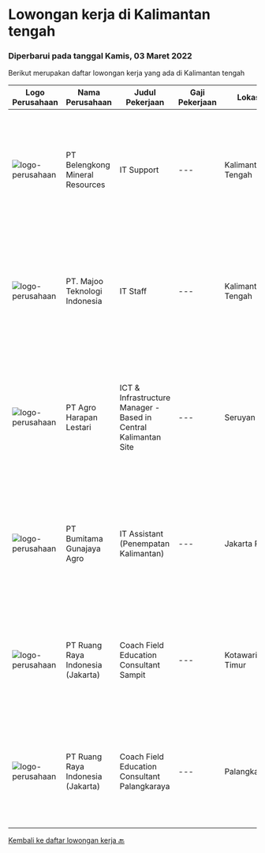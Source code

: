
  # Lowongan kerja di Kalimantan tengah

  ### Diperbarui pada tanggal Kamis, 03 Maret 2022

  Berikut merupakan daftar lowongan kerja yang ada di Kalimantan tengah

  |Logo Perusahaan | Nama Perusahaan | Judul Pekerjaan | Gaji Pekerjaan | Lokasi | Deskripsi | Tanggal diunggah | Pranala |
  | -------------- | --------------- | --------------- | --------- | --------- | -------------- | ------- | ----------- |
  |![logo-perusahaan](https://image-service-cdn.seek.com.au/aea2830a6a5ef7b23f5773b025191983b5991cc9/ee4dce1061f3f616224767ad58cb2fc751b8d2dc)|PT Belengkong Mineral Resources|IT Support|---|Kalimantan Tengah|Kualifikasi: Pendidikan minimal S1 Teknik Komputer/Sistem Informasi/Teknik Informatika Maksimal usia 28 tahun Pengalaman minimal 2 tahun dibidang yang...|Selasa, 01 Maret 2022|https://www.jobstreet.co.id/id/job/it-support-3805099?token=0~08c886c5-149c-4fda-b152-27f4c17ae8ac&sectionRank=1&jobId=jobstreet-id-job-3805099|
|![logo-perusahaan](https://image-service-cdn.seek.com.au/2a2c8a948d223cf92abbc34c9b4e6cee325386db/ee4dce1061f3f616224767ad58cb2fc751b8d2dc)|PT. Majoo Teknologi Indonesia|IT Staff|---|Kalimantan Tengah|Deskripsi Pekerjaan: Melakukan instalasi beserta pengaturan software dan hardware majoo. Memberikan edukasi (training) kepada staff / manager/ owner...|Kamis, 24 Februari 2022|https://www.jobstreet.co.id/id/job/it-staff-3790804?token=0~08c886c5-149c-4fda-b152-27f4c17ae8ac&sectionRank=2&jobId=jobstreet-id-job-3790804|
|![logo-perusahaan](https://image-service-cdn.seek.com.au/cf504cf0fd63cff79d8947c0ec301d1bfb683f57/ee4dce1061f3f616224767ad58cb2fc751b8d2dc)|PT Agro Harapan Lestari|ICT & Infrastructure Manager - Based in Central Kalimantan Site|---|Seruyan|Lead ICT division operational planning and projects, organize and negotiate the allocation of IT resources. Develop, implement, and maintain policies,...|Sabtu, 19 Februari 2022|https://www.jobstreet.co.id/id/job/ict-infrastructure-manager-based-in-central-kalimantan-site-3796344?token=0~08c886c5-149c-4fda-b152-27f4c17ae8ac&sectionRank=3&jobId=jobstreet-id-job-3796344|
|![logo-perusahaan](https://image-service-cdn.seek.com.au/e2722a7d60cff64e9e9506c1f420ace83cf07984/ee4dce1061f3f616224767ad58cb2fc751b8d2dc)|PT Bumitama Gunajaya Agro|IT Assistant (Penempatan Kalimantan)|---|Jakarta Raya|Membantu dan bertanggung jawab kepada Regional Head dan IT Group Dept terkait dengan pemanfaatan sistem teknologi informasi terutama di area kebun....|Rabu, 09 Februari 2022|https://www.jobstreet.co.id/id/job/it-assistant-penempatan-kalimantan-3785601?token=0~08c886c5-149c-4fda-b152-27f4c17ae8ac&sectionRank=4&jobId=jobstreet-id-job-3785601|
|![logo-perusahaan](https://image-service-cdn.seek.com.au/7eee59ea5934120f389dd02961ddcb6b62946481/ee4dce1061f3f616224767ad58cb2fc751b8d2dc)|PT Ruang Raya Indonesia (Jakarta)|Coach Field Education Consultant Sampit|---|Kotawaringin Timur|Ruangguru is a tech-enabled education company that provides a one-stop learning experience for students to have better access to quality content and...|Selasa, 01 Maret 2022|https://www.jobstreet.co.id/id/job/coach-field-education-consultant-sampit-1030763731?token=0~08c886c5-149c-4fda-b152-27f4c17ae8ac&sectionRank=5&jobId=jobstreet-id-job-1030763731|
|![logo-perusahaan](https://image-service-cdn.seek.com.au/7eee59ea5934120f389dd02961ddcb6b62946481/ee4dce1061f3f616224767ad58cb2fc751b8d2dc)|PT Ruang Raya Indonesia (Jakarta)|Coach Field Education Consultant Palangkaraya|---|Palangkaraya|Ruangguru is a tech-enabled education company that provides a one-stop learning experience for students to have better access to quality content and...|Selasa, 01 Maret 2022|https://www.jobstreet.co.id/id/job/coach-field-education-consultant-palangkaraya-1030763736?token=0~08c886c5-149c-4fda-b152-27f4c17ae8ac&sectionRank=6&jobId=jobstreet-id-job-1030763736|


  [Kembali ke daftar lowongan kerja 🔙](../README.md#daftar-lowongan-kerja)
  
